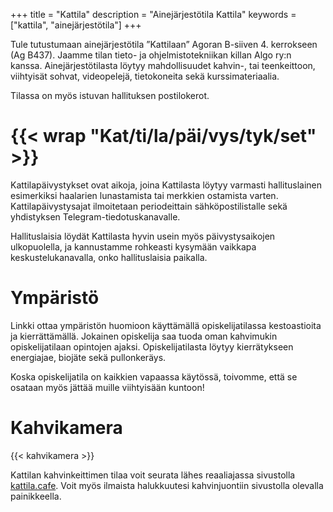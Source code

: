 +++
title = "Kattila"
description = "Ainejärjestötila Kattila"
keywords = ["kattila", "ainejärjestötila"]
+++

Tule tutustumaan ainejärjestötila ”Kattilaan” Agoran
B-siiven 4. kerrokseen (Ag B437). Jaamme tilan tieto- ja
ohjelmistotekniikan killan Algo ry:n kanssa. Ainejärjestötilasta
löytyy mahdollisuudet kahvin-, tai teenkeittoon, viihtyisät sohvat,
videopelejä, tietokoneita sekä kurssimateriaalia.

Tilassa on myös istuvan hallituksen postilokerot.

# {{< wrap "Kat/ti/la/päi/vys/tyk/set" >}}

Kattilapäivystykset ovat aikoja, joina Kattilasta löytyy varmasti
hallituslainen esimerkiksi haalarien lunastamista tai merkkien
ostamista varten. Kattilapäivystysajat ilmoitetaan periodeittain
sähköpostilistalle sekä yhdistyksen Telegram-tiedotuskanavalle.

Hallituslaisia löydät Kattilasta hyvin usein myös päivystysaikojen
ulkopuolella, ja kannustamme rohkeasti kysymään vaikkapa
keskustelukanavalla, onko hallituslaisia paikalla.

# Ympäristö

Linkki ottaa ympäristön huomioon käyttämällä opiskelijatilassa
kestoastioita ja kierrättämällä. Jokainen opiskelija saa tuoda oman
kahvimukin opiskelijatilaan opintojen ajaksi. Opiskelijatilasta löytyy
kierrätykseen energiajae, biojäte sekä pullonkeräys.

Koska opiskelijatila on kaikkien vapaassa käytössä, toivomme, että se
osataan myös jättää muille viihtyisään kuntoon!

# Kahvikamera

{{< kahvikamera >}}

Kattilan kahvinkeittimen tilaa voit seurata lähes reaaliajassa
sivustolla [kattila.cafe](https://kattila.cafe/). Voit myös ilmaista
halukkuutesi kahvinjuontiin sivustolla olevalla painikkeella.